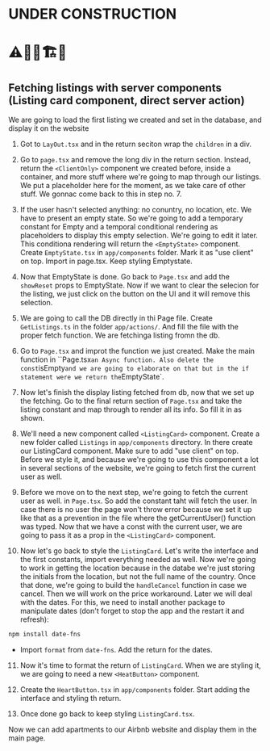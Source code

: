 # UNDER CONSTRUCTION

# ⚠️👷‍♂️🏗️🚧

## Fetching listings with server components (Listing card component, direct server action)

We are going to load the first listing we created and set in the database, and display it on the website

1. Got to `LayOut.tsx` and in the return seciton wrap the `children` in a div.

2. Go to `page.tsx` and remove the long div in the return section. Instead, return the `<ClientOnly>` component we created before, inside a container, and more stuff where we're going to map through our listings. We put a placeholder here for the moment, as we take care of other stuff. We gonnac come back to this in step no. 7.

3. If the user hasn't selected anything: no conuntry, no location, etc. We have to present an empty state. So we're going to add a temporary constant for Empty and a temporal conditional rendering as placeholders to display this empty selection. We're going to edit it later. This conditiona rendering will return the `<EmptyState>` component. Create `EmptyState.tsx` in `app/components` folder. Mark it as "use client" on top. Import in page.tsx. Keep styling Emptystate.

4. Now that EmptyState is done. Go back to `Page.tsx` and add the `showReset` props to EmptyState. Now if we want to clear the selecion for the listing, we just click on the button on the UI and it will remove this selection.

5. We are going to call the DB directly in thi Page file. Create `GetListings.ts` in the folder `app/actions/`. And fill the file with the proper fetch function. We are fetchinga listing fromn the db.

6. Go to `Page.tsx` and improt the function we just created. Make the main function in ``Page.tsx` an Async function. Also delete the const `isEmpty` and we are going to elaborate on that but in the if statement were we return the `EmptyState`.

7. Now let's finish the display listing fetched from db, now that we set up the fetching. Go to the final return section of `Page.tsx` and take the listing constant and map through to render all its info. So fill it in as shown.

8. We'll need a new component called `<ListingCard>` component. Create a new folder called `Listings` in `app/components` directory. In there create our ListingCard component. Make sure to add "use client" on top. Before we style it, and because we're going to use this component a lot in several sections of the website, we're going to fetch first the current user as well.

9. Before we move on to the next step, we're going to fetch the current user as well. in `Page.tsx`. So add the constant taht will fetch the user. In case there is no user the page won't throw error because we set it up like that as a prevention in the file where the getCurrentUser() function was typed. Now that we have a const with the current user, we are going to pass it as a prop in the `<ListingCard>` component.

10. Now let's go back to style the `ListingCard`. Let's write the interface and the first constants, import everything needed as well. Now we're going to work in getting the location because in the databe we're just storing the initials from the location, but not the full name of the country. Once that done, we're going to build the `handleCancel` function in case we cancel. Then we will work on the price workaround. Later we will deal with the dates. For this, we need to install another package to manipulate dates (don't forget to stop the app and the restart it and refresh):

```sh
npm install date-fns
```

-   Import `format` from `date-fns`. Add the return for the dates.

11. Now it's time to format the return of `ListingCard`. When we are styling it, we are going to need a new `<HeatButton>` component.

12. Create the `HeartButton.tsx` in `app/components` folder. Start adding the interface and styling th return.

13. Once done go back to keep styling `ListingCard.tsx`.

Now we can add apartments to our Airbnb website and display them in the main page.
